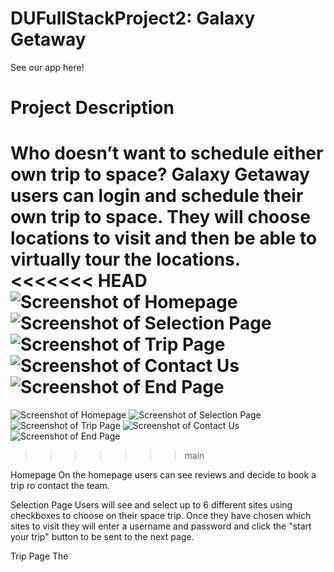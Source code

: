 # DUFullStackProject2: Galaxy Getaway

See our app here!

# Project Description

Who doesn’t want to schedule either own trip to space? Galaxy Getaway users can login and schedule their own trip to space. They will choose locations to visit and then be able to virtually tour the locations.
<<<<<<< HEAD
![Screenshot of Homepage](./public/assets/images/screen1.PNG)
![Screenshot of Selection Page](./public/assets/images/screen2.PNG)
![Screenshot of Trip Page](./public/assets/images/screen4.PNG)
![Screenshot of Contact Us](./public/assets/images/screen5.PNG)
![Screenshot of End Page](./public/assets/images/screen3.PNG)
=======
![Screenshot of Homepage](./public/assets/images/one.png)
![Screenshot of Selection Page](./public/assets/images/one.png)
![Screenshot of Trip Page](./public/assets/images/one.png)
![Screenshot of Contact Us](./public/assets/images/one.png)
![Screenshot of End Page](./public/assets/images/one.png)
>>>>>>> main

Homepage
On the homepage users can see reviews and decide to book a trip ro contact the team.

Selection Page
Users will see and select up to 6 different sites using checkboxes to choose on their space trip. Once they have chosen which sites to visit they will enter a username and password and click the "start your trip" button to be sent to the next page.

Trip Page
The
